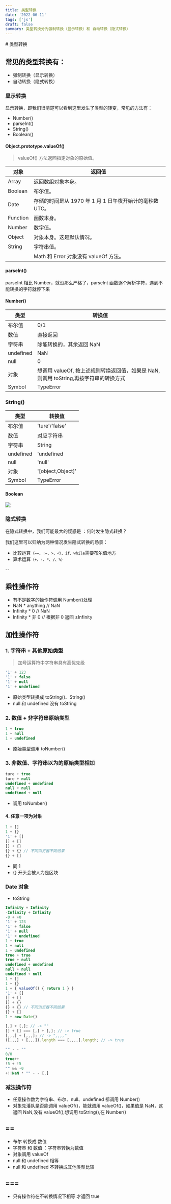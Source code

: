 ```yaml
---
title: 类型转换
date: '2022-06-11'
tags: ['js']
draft: false
summary: 类型转换分为强制转换（显示转换）和 自动转换（隐式转换）
---
```


<TOCInline toc={props.toc} asDisclosure toHeading={3} />
# 类型转换

## 常见的类型转换有：

- 强制转换（显示转换）
- 自动转换（隐式转换）

### 显示转换

显示转换，即我们很清楚可以看到这里发生了类型的转变，常见的方法有：

- Number()
- parseInt()
- String()
- Boolean()

#### Object.prototype.valueOf()

> valueOf() 方法返回指定对象的原始值。

| 对象     | 返回值                                                   |
| -------- | -------------------------------------------------------- |
| Array    | 返回数组对象本身。                                       |
| Boolean  | 布尔值。                                                 |
| Date     | 存储的时间是从 1970 年 1 月 1 日午夜开始计的毫秒数 UTC。 |
| Function | 函数本身。                                               |
| Number   | 数字值。                                                 |
| Object   | 对象本身。这是默认情况。                                 |
| String   | 字符串值。                                               |
|          | Math 和 Error 对象没有 valueOf 方法。                    |

#### parseInt()

parseInt 相比 Number，就没那么严格了，parseInt 函数逐个解析字符，遇到不能转换的字符就停下来

#### Number()

| 类型      | 转换值                                                                                |
| --------- | ------------------------------------------------------------------------------------- |
| 布尔值    | 0/1                                                                                   |
| 数值      | 直接返回                                                                              |
| 字符串    | 除能转换的，其余返回 NaN                                                              |
| undefined | NaN                                                                                   |
| null      | 0                                                                                     |
| 对象      | 想调用 valueOf, 按上述规则转换返回值，如果是 NaN,则调用 toString,再按字符串的转换方式 |
| Symbol    | TypeError                                                                             |

### String()

| 类型      | 转换值            |
| --------- | ----------------- |
| 布尔值    | 'ture'/'false'    |
| 数值      | 对应字符串        |
| 字符串    | String            |
| undefined | 'undefined        |
| null      | 'null'            |
| 对象      | '[object,Object]' |
| Symbol    | TypeError         |

#### Boolean

![](https://static.vue-js.com/53bdad10-6692-11eb-ab90-d9ae814b240d.png)

### 隐式转换

在隐式转换中，我们可能最大的疑惑是 ：何时发生隐式转换？

我们这里可以归纳为两种情况发生隐式转换的场景：

- 比较运算`（==、!=、>、<）、if、while`需要布尔值地方
- 算术运算`（+、-、*、/、%）`

--

## 乘性操作符

- 有不是数字的操作符调用 Number()处理
- NaN \* anything // NaN
- Infinity \* 0 // NaN
- Infinity \* 非 0 // 根据非 0 返回 ±Infinity

## 加性操作符

### 1. 字符串 + 其他原始类型

> 加号运算符中字符串具有高优先级

```js
'1' + 123
'1' + false
'1' + null
'1' + undefined
```

- 原始类型转换成 toString()、String()
- null 和 undefined 没有 toString

### 2. 数值 + 非字符串原始类型

```js
1 + true
1 + null
1 + undefined
```

- 原始类型调用 toNumber()

### 3. 非数值、字符串以为的原始类型相加

```js
ture + true
ture + null
undefined + undefined
null + null
undefined + null
```

- 调用 toNumber()

#### 4. 任意一项为对象

```js
1 + []
1 + {}
'1' + []
[] + []
[] + {}
{} + {} // 不同浏览器不同结果
{} + []
```

- 同 1
- {} 开头会被人为是区块

### Date 对象

- toString

```js
Infinity + Infinity
-Infinity + Infinity
-0 + +0
'1' + 123
'1' + false
'1' + null
'1' + undefined
1 + true
1 + null
1 + undefined
true + true
true + null
undefined + undefined
null + null
undefined + null
1 + []
1 + {}
1 + { valueOf() { return 1 } }
'1' + []
[] + []
[] + {}
{} + {} // 不同浏览器不同结果
{} + []
1 + new Date()

[,] + [,]; // -> ""
[] + [] === [,] + [,]; // -> true
[,,,] + [,,,]; // -> ",,,,"
([,,,] + [,,,]).length === [,,,,].length; // -> true

"" - - ""
0/0
true++
!5 + !5
"" && -0
+!!NaN * "" - - [,]
```

### 减法操作符

- 任意操作数为字符串、布尔、null、undefined 都调用 Number()
- 对象先潘队是否能调用 valueOf()，能就调用 valueOf()，如果值是 NaN，这返回 NaN,没有 valueOf(),想调用 toString(),在 Number()

## ==

- 布尔 转换成 数值
- 字符串 和 数值 ：字符串转换为数值
- 对象调用 valueOf
- null 和 undefined 相等
- null 和 undefined 不转换成其他类型比较

## ===

- 只有操作符在不转换情况下相等 才返回 true
